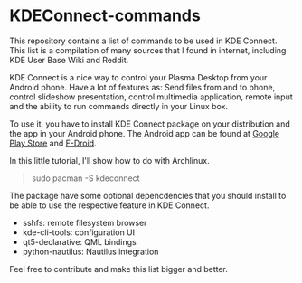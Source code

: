 # KDEConnect-commands
This repository contains a list of commands to be used in KDE Connect.<br>
This list is a compilation of many sources that I found in internet, including KDE User Base Wiki and Reddit.<br>

KDE Connect is a nice way to control your Plasma Desktop from your Android phone. Have a lot of features as: Send files from and to phone, control slideshow presentation, control multimedia application, remote input and the ability to run commands directly in your Linux box.<br>

To use it, you have to install KDE Connect package on your distribution and the app in your Android phone.
The Android app can be found at [Google Play Store](https://play.google.com/store/apps/details?id=org.kde.kdeconnect_tp) and [F-Droid](https://f-droid.org/packages/org.kde.kdeconnect_tp/).<br>

In this little tutorial, I'll show how to do with Archlinux.<br>
>sudo pacman -S kdeconnect

The package have some optional depencdencies that you should install to be able to use the respective feature in KDE Connect.<br>
* sshfs: remote filesystem browser
* kde-cli-tools: configuration UI
* qt5-declarative: QML bindings
* python-nautilus: Nautilus integration

Feel free to contribute and make this list bigger and better.